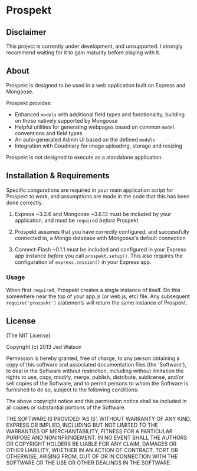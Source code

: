Prospekt
========


## Disclaimer

This project is currently under development, and unsupported. I strongly recommend waiting
for it to gain maturity before playing with it.


## About

Prospekt is designed to be used in a web application built on Express and Mongoose.

Prospekt provides:
*	Enhanced `models` with additional field types and functionality, building on those
	natively supported by Mongoose
*	Helpful utilities for generating webpages based on common `model` conventions and
	field types
*	An auto-generated Admin UI based on the defined `models`
*	Integration with Coudinary for image uploading, storage and resizing

Prospekt is *not* designed to execute as a standalone application.


## Installation & Requirements

Specific congurations are required in your main application script for Prospekt to work,
and assumptions are made in the code that this has been done correctly.

1.	Express ~3.2.6 and Mongoose ~3.6.13 must be included by your application, and must
	be `require`d *before* Prospekt
	
2.	Prospekt assumes that you have correctly configured, and successfully connected to,
	a Mongo database with Mongoose's default connection

3.	Connect-Flash ~0.1.1 must be included and configured in your Express app instance
	*before* you call `prospekt.setup()`. This also requires the configuration of
	`express.session()` in your Express app.


### Usage

When first `require`d, Prospekt creates a single instance of itself. Do this somewhere
near the top of your app.js (or web.js, etc) file. Any subsequent `require('prospekt')`
statements will return the same instance of Prospekt.



## License

(The MIT License)

Copyright (c) 2013 Jed Watson

Permission is hereby granted, free of charge, to any person obtaining
a copy of this software and associated documentation files (the
'Software'), to deal in the Software without restriction, including
without limitation the rights to use, copy, modify, merge, publish,
distribute, sublicense, and/or sell copies of the Software, and to
permit persons to whom the Software is furnished to do so, subject to
the following conditions:

The above copyright notice and this permission notice shall be
included in all copies or substantial portions of the Software.

THE SOFTWARE IS PROVIDED 'AS IS', WITHOUT WARRANTY OF ANY KIND,
EXPRESS OR IMPLIED, INCLUDING BUT NOT LIMITED TO THE WARRANTIES OF
MERCHANTABILITY, FITNESS FOR A PARTICULAR PURPOSE AND NONINFRINGEMENT.
IN NO EVENT SHALL THE AUTHORS OR COPYRIGHT HOLDERS BE LIABLE FOR ANY
CLAIM, DAMAGES OR OTHER LIABILITY, WHETHER IN AN ACTION OF CONTRACT,
TORT OR OTHERWISE, ARISING FROM, OUT OF OR IN CONNECTION WITH THE
SOFTWARE OR THE USE OR OTHER DEALINGS IN THE SOFTWARE.